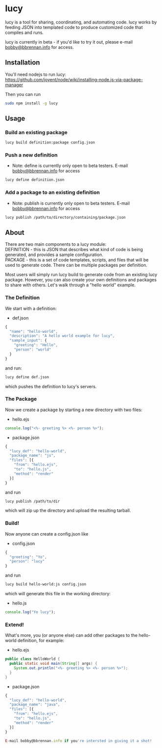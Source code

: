 lucy
====
lucy is a tool for sharing, coordinating, and automating code. lucy works by feeding JSON into templated code to produce customized code that compiles and runs.

lucy is currently in beta - if you'd like to try it out, please e-mail bobby@bbrennan.info for access.

## Installation
You'll need nodejs to run lucy:<br>
https://github.com/joyent/node/wiki/installing-node.js-via-package-manager

Then you can run
```bash
sudo npm install -g lucy
```

## Usage
### Build an existing package
```bash
lucy build definition:package config.json
```

### Push a new definition
* Note: define is currently only open to beta testers. E-mail bobby@bbrennan.info for access
```bash
lucy define definition.json
```

### Add a package to an existing definition
* Note: publish is currently only open to beta testers. E-mail bobby@bbrennan.info for access
```bash
lucy publish /path/to/directory/containing/package.json
```

## About
There are two main components to a lucy module:<br>
DEFINITION - this is JSON that describes what kind of code is being generated, and provides a sample configuration.<br>
PACKAGE - this is a set of code templates, scripts, and files that will be used to generate code. There can be multiple packages per definition.<br>

Most users will simply run lucy build to generate code from an existing lucy package. However, you can also create your own definitions and packages to share with others. Let's walk through a "hello world" example.

### The Definition
We start with a definition:
* def.json
```js
{
  "name": "hello-world",
  "description": "A hello world example for lucy",
  "sample_input": {
    "greeting": "Hello",
    "person": "world"
  }
}
```

and run:
```bash
lucy define def.json
```
which pushes the definition to lucy's servers.

### The Package
Now we create a package by starting a new directory with two files:
* hello.ejs
```js
console.log("<%- greeting %> <%- person %>");
```

* package.json
```js
{
  "lucy_def": "hello-world",
  "package_name": "js",
  "files": [{
    "from": "hello.ejs",
    "to": "hello.js",
    "method": "render"
  }]
}
```

and run
```bash
lucy publish /path/to/dir
```
which will zip up the directory and upload the resulting tarball.

### Build!
Now anyone can create a config.json like
* config.json
```js
{
  "greeting": "Yo",
  "person": "lucy"
}
```

and run
```bash
lucy build hello-world:js config.json
```

which will generate this file in the working directory:
* hello.js
```js
console.log("Yo lucy");
```

### Extend!
What's more, you (or anyone else) can add other packages to the hello-world definition, for example:
* hello.ejs
```java
public class HelloWorld {
  public static void main(String[] args) {
    System.out.println("<%- greeting %> <%- person %>");
  }
}
```

* package.json
```js
{
  "lucy_def": "hello-world",
  "package_name": "java",
  "files": [{
    "from": "hello.ejs",
    "to": "hello.js",
    "method": "render"
  }]
}

E-mail bobby@bbrennan.info if you're intersted in giving it a shot!
```
